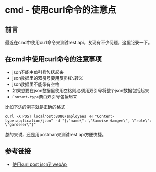 # cmd - 使用curl命令的注意点

## 前言

最近在cmd中使用curl命令来测试rest api，发现有不少问题，这里记录一下。
<!--more-->

## 在cmd中使用curl命令的注意事项

* json不能由单引号包括起来
* json数据里的双引号要用反斜杠`\`转义
* json数据里不能带有空格
* 如果想要在json数据里使用空格则必须用双引号将整个json数据包括起来
* `Content-type`要由双引号包括起来

比如下边的例子就是正确的格式：
```
curl -X POST localhost:8080/employees -H "Content-type:application/json" -d "{\"name\": \"Samwise Gamgee\", \"role\": \"gardener\"}"
```

总的来说，还是用postman来测试rest api方便快捷。

## 参考链接

* [使用curl post json到webApi](https://blog.csdn.net/programmeryu/article/details/52677563)

